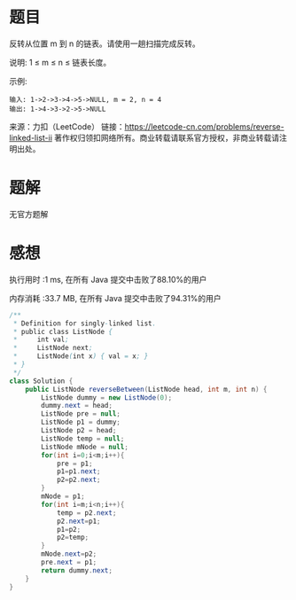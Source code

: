 # 题目

反转从位置 m 到 n 的链表。请使用一趟扫描完成反转。

说明:
1 ≤ m ≤ n ≤ 链表长度。

示例:
~~~
输入: 1->2->3->4->5->NULL, m = 2, n = 4
输出: 1->4->3->2->5->NULL
~~~
来源：力扣（LeetCode）
链接：https://leetcode-cn.com/problems/reverse-linked-list-ii
著作权归领扣网络所有。商业转载请联系官方授权，非商业转载请注明出处。

# 题解

无官方题解

# 感想

执行用时 :1 ms, 在所有 Java 提交中击败了88.10%的用户

内存消耗 :33.7 MB, 在所有 Java 提交中击败了94.31%的用户

~~~java
/**
 * Definition for singly-linked list.
 * public class ListNode {
 *     int val;
 *     ListNode next;
 *     ListNode(int x) { val = x; }
 * }
 */
class Solution {
    public ListNode reverseBetween(ListNode head, int m, int n) {
        ListNode dummy = new ListNode(0);
        dummy.next = head;
        ListNode pre = null;
        ListNode p1 = dummy;
        ListNode p2 = head;
        ListNode temp = null;
        ListNode mNode = null;
        for(int i=0;i<m;i++){
            pre = p1;
            p1=p1.next;
            p2=p2.next;
        }
        mNode = p1;
        for(int i=m;i<n;i++){
            temp = p2.next;
            p2.next=p1;
            p1=p2;
            p2=temp;
        }
        mNode.next=p2;
        pre.next = p1;
        return dummy.next;
    }
}
~~~

